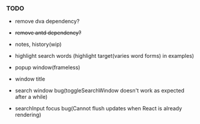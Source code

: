 ### TODO

- remove dva dependency?
- ~~remove antd dependency?~~

- notes, history(wip)
- highlight search words (highlight target(varies word forms) in examples)
- popup window(frameless)
- window title
- search window bug(toggleSearchWindow doesn't work as expected after a while)
- searchInput focus bug(Cannot flush updates when React is already rendering)

